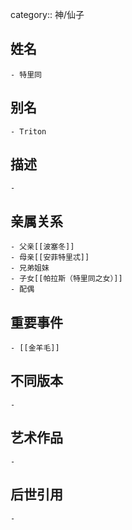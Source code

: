 category:: 神/仙子
## 姓名
	- 特里同
## 别名
	- Triton
## 描述
	-
## 亲属关系
	- 父亲[[波塞冬]]
	- 母亲[[安菲特里忒]]
	- 兄弟姐妹
	- 子女[[帕拉斯（特里同之女）]]
	- 配偶
## 重要事件
	- [[金羊毛]]
## 不同版本
	-
## 艺术作品
	-
## 后世引用
	-
